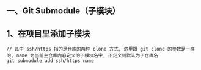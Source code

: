 
## 一、Git Submodule（子模块）

## 1、在项目里添加子模块

```shell
// 其中 ssh/https 指的是仓库的两种 clone 方式, 这里跟 git clone 的参数是一样的, name 为当前主仓库内容定义的子模块名字, 不定义则默认为子仓库名
git submodule add ssh/https name
```

